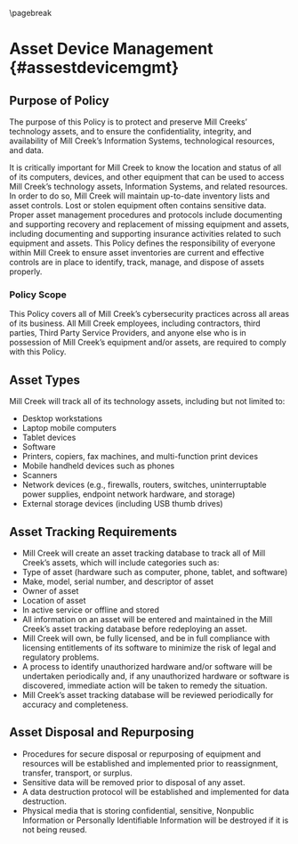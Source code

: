 ---
---
\pagebreak

# Asset Device Management {#assestdevicemgmt}

## Purpose of Policy

The purpose of this Policy is to protect and preserve Mill Creeks’ technology assets, and to ensure the confidentiality, integrity, and availability of Mill Creek’s Information Systems, technological resources, and data.

It is critically important for Mill Creek to know the location and status of all of its computers, devices, and other equipment that can be used to access Mill Creek’s technology assets, Information Systems, and related resources. In order to do so, Mill Creek will maintain up-to-date inventory lists and asset controls.  Lost or stolen equipment often contains sensitive data. Proper asset management procedures and protocols include documenting and supporting recovery and replacement of missing equipment and assets, including documenting and supporting insurance activities related to such equipment and assets. This Policy defines the responsibility of everyone within Mill Creek to ensure asset inventories are current and effective controls are in place to identify, track, manage, and dispose of assets properly.

### Policy Scope

This Policy covers all of Mill Creek’s cybersecurity practices across all areas of its business. All Mill Creek employees, including contractors, third parties, Third Party Service Providers, and anyone else who is in possession of Mill Creek’s equipment and/or assets, are required to comply with this Policy.

##  Asset Types

Mill Creek will track all of its technology assets, including but not limited to:

- Desktop workstations
- Laptop mobile computers
- Tablet devices
- Software
- Printers, copiers, fax machines, and multi-function print devices
- Mobile handheld devices such as phones
- Scanners
- Network devices (e.g., firewalls, routers, switches, uninterruptable power supplies, endpoint network hardware, and storage)
- External storage devices (including USB thumb drives)
	
## Asset Tracking Requirements

- Mill Creek will create an asset tracking database to track all of Mill Creek’s assets, which will include categories such as:
- Type of asset (hardware such as computer, phone, tablet, and software)
- Make, model, serial number, and descriptor of asset
- Owner of asset
- Location of asset
- In active service or offline and stored
- All information on an asset will be entered and maintained in the Mill Creek’s asset tracking database before redeploying an asset.
- Mill Creek will own, be fully licensed, and be in full compliance with licensing entitlements of its software to minimize the risk of legal and regulatory problems.
- A process to identify unauthorized hardware and/or software will be undertaken periodically and, if any unauthorized hardware or software is discovered, immediate action will be taken to remedy the situation.
- Mill Creek’s asset tracking database will be reviewed periodically for accuracy and completeness.

## Asset Disposal and Repurposing

- Procedures for secure disposal or repurposing of equipment and resources will be established and implemented prior to reassignment, transfer, transport, or surplus.
- Sensitive data will be removed prior to disposal of any asset. 
- A data destruction protocol will be established and implemented for data destruction.
- Physical media that is storing confidential, sensitive, Nonpublic Information or Personally Identifiable Information will be destroyed if it is not being reused.
